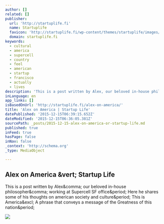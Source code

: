 ```yaml
---
author: []
related: []
publisher:
  url: 'http://startuplife.fi'
  name: Startuplife
  favicon: 'http://startuplife.fi/wp-content/themes/startuplife/images/favicon.png'
  domain: startuplife.fi
keywords:
  - cultural
  - america
  - supercell
  - country
  - feel
  - american
  - startup
  - francisco
  - actually
  - lives
description: 'This is a post written by Alex, our beloved in-house philosopher, working at Supercell SF office. Here he shares some of his thoughts on american society and culture. This is America! A phrase that conveys a message of the Greatness of this nation.'
inLanguage: en
app_links: []
isBasedOnUrl: 'http://startuplife.fi/alex-on-america/'
title: 'Alex on America | Startup Life'
datePublished: '2015-12-15T06:39:15.652Z'
dateModified: '2015-12-15T06:36:05.381Z'
sourcePath: _posts/2015-12-15-alex-on-america-or-startup-life.md
published: true
inFeed: true
hasPage: false
inNav: false
_context: 'http://schema.org'
_type: MediaObject

---
```

<article style=""><h1>Alex on America &amp;vert; Startup Life</h1><p>This is a post written by Alex&amp;comma; our beloved in-house philosopher&amp;comma; working at Supercell SF office&amp;period; Here he shares some of his thoughts on american society and culture&amp;period; This is America&amp;excl; A phrase that conveys a message of the Greatness of this nation&amp;period;</p><img src="http://startuplife.fi/wp-content/uploads/2013/08/alex1.jpg" /></article>